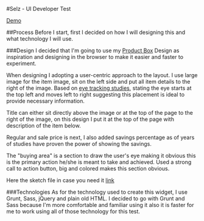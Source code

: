 #Selz - UI Developer Test

[Demo](http://kamalcha.github.io/uideveloper-test/)

##Process
Before I start, first I decided on how I will designing this and what technology I will use.

###Design
I decided that I'm going to use my [Product Box](https://dribbble.com/shots/1722228-Product-Box) Design as inspiration and designing in the browser to make it easier and faster to experiment.

When designing I adopting a user-centric approach to the layout. I use large image for the item image, sit on the left side and put all item details to the right of the image. Based on [eye tracking studies](http://www.nngroup.com/articles/f-shaped-pattern-reading-web-content/), stating the eye starts at the top left and moves left to right suggesting this placement is ideal to provide necessary information.

Title can either sit directly above the image or at the top of the page to the right of the image, on this design I put it at the top of the page with description of the item below. 

Regular and sale price is next, I also added savings percentage as of years of studies have proven the power of showing the savings.

The "buying area" is a section to draw the user's eye making it obvious this is the primary action he/she is meant to take and achieved. Used a strong call to action button, big and colored makes this section obvious.

Here the sketch file in case you need it [link](https://www.dropbox.com/s/yozn8zdloawi1y6/widget.sketch?dl=0)

###Technologies
As for the technology used to create this widget, I use Grunt, Sass, jQuery and plain old HTML. I decided to go with Grunt and Sass because I'm more comfortable and familiar using it also it is faster for me to work using all of those technology for this test.
